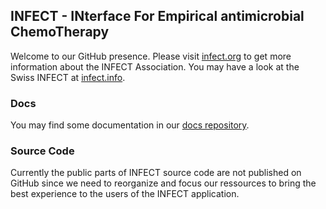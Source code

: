 ## INFECT - INterface For Empirical antimicrobial ChemoTherapy

Welcome to our GitHub presence. Please visit [infect.org](https://infect.org) to get more information 
about the INFECT Association. You may have a look at the Swiss INFECT at [infect.info](https://infect.info).

### Docs
You may find some documentation in our [docs repository](https://github.com/infect-org/infect-docs).

### Source Code
Currently the public parts of INFECT source code are not published on GitHub since we need to 
reorganize and focus our ressources to bring the best experience to the users of the INFECT application.
